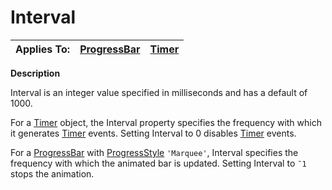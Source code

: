 




<h1 class="heading"><span class="name">Interval</span></h1>

| Applies To: | [ProgressBar](./progressbar.md) | [Timer](./timer.md) |
| --- | --- | ---  |


**Description**


Interval is an integer value specified in milliseconds and has a default of 1000.


For  a [Timer](./timer.md) object, the Interval property specifies the frequency  with which it generates [Timer](./timer.md) events. Setting Interval to 0 disables [Timer](./timer.md) events.


For a [ProgressBar](./progressbar.md) with [ProgressStyle](ProgressStyle.htm) `'Marquee'`, Interval specifies the frequency with which the animated bar is updated. Setting Interval to `¯1` stops the animation.



